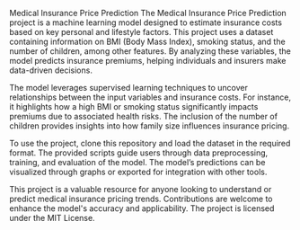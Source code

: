 
Medical Insurance Price Prediction
The Medical Insurance Price Prediction project is a machine learning model designed to estimate insurance costs based on key personal and lifestyle factors.
This project uses a dataset containing information on BMI (Body Mass Index), smoking status, and the number of children, among other features. 
By analyzing these variables, the model predicts insurance premiums, helping individuals and insurers make data-driven decisions.

The model leverages supervised learning techniques to uncover relationships between the input variables and insurance costs. 
For instance, it highlights how a high BMI or smoking status significantly impacts premiums due to associated health risks. 
The inclusion of the number of children provides insights into how family size influences insurance pricing.

To use the project, clone this repository and load the dataset in the required format. The provided scripts guide users through data preprocessing, training, and evaluation of the model. 
The model’s predictions can be visualized through graphs or exported for integration with other tools.

This project is a valuable resource for anyone looking to understand or predict medical insurance pricing trends.
Contributions are welcome to enhance the model's accuracy and applicability.
The project is licensed under the MIT License.
